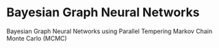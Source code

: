 # Bayesian Graph Neural Networks
Bayesian Graph Neural Networks using Parallel Tempering Markov Chain Monte Carlo (MCMC)
